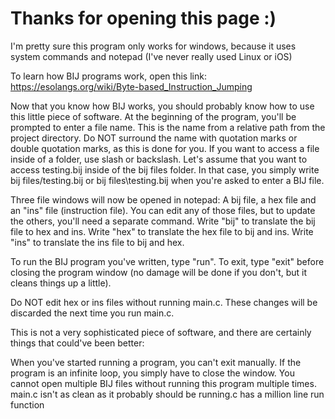 # Thanks for opening this page :)
I'm pretty sure this program only works for windows, because it uses system commands and notepad (I've never really used Linux or iOS)

To learn how BIJ programs work, open this link: https://esolangs.org/wiki/Byte-based_Instruction_Jumping

Now that you know how BIJ works, you should probably know how to use this little piece of software. At the beginning of the program, you'll be prompted to enter a file name. This is the name from a relative path from the project directory. Do NOT surround the name with quotation marks or double quotation marks, as this is done for you. If you want to access a file inside of a folder, use slash or backslash. Let's assume that you want to access testing.bij inside of the bij files folder. In that case, you simply write bij files/testing.bij or bij files\testing.bij when you're asked to enter a BIJ file.

Three file windows will now be opened in notepad: A bij file, a hex file and an "ins" file (instruction file). You can edit any of those files, but to update the others, you'll need a separate command. Write "bij" to translate the bij file to hex and ins. Write "hex" to translate the hex file to bij and ins. Write "ins" to translate the ins file to bij and hex.

To run the BIJ program you've written, type "run". To exit, type "exit" before closing the program window (no damage will be done if you don't, but it cleans things up a little).

Do NOT edit hex or ins files without running main.c. These changes will be discarded the next time you run main.c.

This is not a very sophisticated piece of software, and there are certainly things that could've been better:

When you've started running a program, you can't exit manually. If the program is an infinite loop, you simply have to close the window.
You cannot open multiple BIJ files without running this program multiple times.
main.c isn't as clean as it probably should be
running.c has a million line run function
